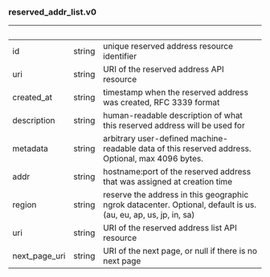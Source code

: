 
### reserved_addr_list.v0

| &nbsp; | &nbsp; | &nbsp; |
|---|---|---|
| id | string | unique reserved address resource identifier |
| uri | string | URI of the reserved address API resource |
| created_at | string | timestamp when the reserved address was created, RFC 3339 format |
| description | string | human-readable description of what this reserved address will be used for |
| metadata | string | arbitrary user-defined machine-readable data of this reserved address. Optional, max 4096 bytes. |
| addr | string | hostname:port of the reserved address that was assigned at creation time |
| region | string | reserve the address in this geographic ngrok datacenter. Optional, default is us. (au, eu, ap, us, jp, in, sa) |
| uri | string | URI of the reserved address list API resource |
| next_page_uri | string | URI of the next page, or null if there is no next page |